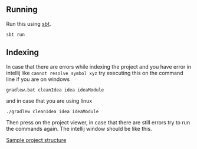 ## Running

Run this using [sbt](http://www.scala-sbt.org/). 

```
sbt run
```

## Indexing

In case that there are errors while indexing the project and you have error in intellij like `cannot resolve symbol xyz` try executing this on the command line if you are on windows
```
gradlew.bat cleanIdea idea ideaModule
```
and in case that you are using linux 
```
./gradlew cleanIdea idea ideaModule
```

Then press on the project viewer, in case that there are still errors try to run the commands again. The intellij window should be like this.

[Sample project structure](doc/images/project_structure.png)
